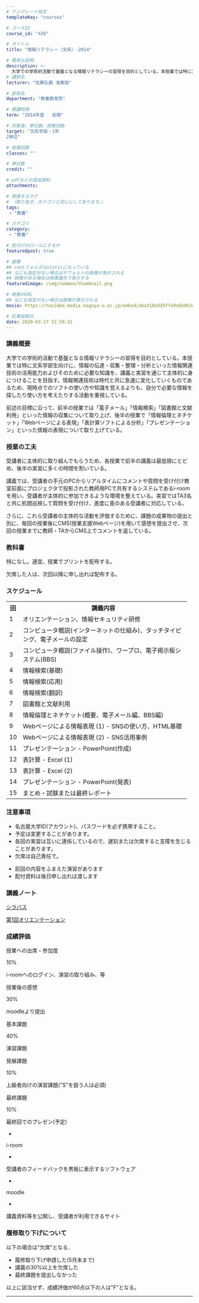 ```yaml
---
# テンプレート指定
templateKey: "courses"

# コースID
course_id: "426"

# タイトル
title: "情報リテラシー（文系）-2014"

# 簡単な説明
description: >-
  大学での学術的活動で基盤となる情報リテラシーの習得を目的としている。本授業では特に文系学部生向けに、情報の伝達・収集・整理・分析といった情報関連技術の活用能力およびそのために必要な知識を、講義と実習を通じて主体的に身につけることを目指す。情報関連技術は時代と共に急速に変化していくものであるため、現時点でのソフトの使い方や知識を覚えるよりも、自分で必要な情報を探したり使い方を考えたりする活動を重視し ...
# 講師名
lecturer: "佐藤弘毅 准教授"

# 部局名
department: "教養教育院"

# 開講時限
term: "2014年度	前期"

# 対象者、単位数、授業回数
target: "文系学部・1年
2単位"

# 授業回数
classes: ""

# 単位数
credit: ""

# pdfなどの追加資料
attachments:

# 関連するタグ
# （取り急ぎ、カテゴリと同じにしてあります。）
tags:
 - "教養"

# カテゴリ
category:
 - "教養"

# 色付けのロールにするか
featuredpost: true

# 画像
## rootフォルダはstaticになっている
## なにも指定がない場合はデフォルトの画像が表示される
## 映像がある場合は映像優先で表示する
featuredimage: /img/common/thumbnail.png

# 映像のURL
## なにも指定がない場合は画像が表示される
movie: https://nuvideo.media.nagoya-u.ac.jp/embed/a6a310e3d5ffe9e6b963d5b431567b08e1536ae7

# 記事投稿日
date: 2020-03-17 21:59:31
---
```


### 講義概要

大学での学術的活動で基盤となる情報リテラシーの習得を目的としている。本授業では特に文系学部生向けに、情報の伝達・収集・整理・分析といった情報関連技術の活用能力およびそのために必要な知識を、講義と実習を通じて主体的に身につけることを目指す。情報関連技術は時代と共に急速に変化していくものであるため、現時点でのソフトの使い方や知識を覚えるよりも、自分で必要な情報を探したり使い方を考えたりする活動を重視している。

前述の目標に沿って、前半の授業では「電子メール」「情報検索」「図書館と文献利用」といった情報の収集について取り上げ、後半の授業で「情報倫理とネチケット」「Webページによる表現」「表計算ソフトによる分析」「プレゼンテーション」といった情報の表現について取り上げている。


### 授業の工夫

受講者に主体的に取り組んでもらうため、各授業で前半の講義は最低限にとどめ、後半の実習に多くの時間を割いている。

講義では、受講者の手元のPCからリアルタイムにコメントや質問を受け付け教室前面にプロジェクタで投影された教師用PCで共有するシステムであるi-roomを用い、受講者が主体的に参加できるような環境を整えている。実習ではTA3名と共に机間巡視して質問を受け付け、進度に差のある受講者に対応している。

さらに、これら受講者の主体的な活動を評価するために、課題の成果物の提出と別に、毎回の授業後にCMS(授業支援Webページ)を用いて感想を提出させ、次回の授業までに教師・TAからCMS上でコメントを返している。





### 教科書

特になし。適宜、授業でプリントを配布する。

欠席した人は、次回以降に申し出れば配布する。


<h3>スケジュール</h3>

<table class="basic" width="455">
<tr>
<th width="20" class="center">回</th>
<th width="435" class="center">講義内容</th>
</tr>

<tr>
<td class="center">1</td>
<td>オリエンテーション、情報セキュリティ研修</td>
</tr>

<tr>
<td class="center">2</td>
<td>コンピュータ概説(インターネットの仕組み)、タッチタイピング、電子メールの設定</td>
</tr>

<tr>
<td class="center">3</td>
<td>コンピュータ概説(ファイル操作)、ワープロ、電子掲示板システム(BBS)</td>
</tr>

<tr>
<td class="center">4</td>
<td>情報検索(基礎)</td>
</tr>

<tr>
<td class="center">5</td>
<td>情報検索(応用)</td>
</tr>

<tr>
<td class="center">6</td>
<td>情報検索(翻訳)</td>
</tr>

<tr>
<td class="center">7</td>
<td>図書館と文献利用</td>
</tr>

<tr>
<td class="center">8</td>
<td>情報倫理とネチケット(概要、電子メール編、BBS編)</td>
</tr>

<tr>
<td class="center">9</td>
<td>Webページによる情報表現 (1) - SNSの使い方、HTML基礎</td>
</tr>

<tr>
<td class="center">10</td>
<td>Webページによる情報表現 (2) - SNS活用事例</td>
</tr>

<tr>
<td class="center">11</td>
<td>プレゼンテーション - PowerPoint(作成)</td>
</tr>

<tr>
<td class="center">12</td>
<td>表計算 - Excel (1)</td>
</tr>

<tr>
<td class="center">13</td>
<td>表計算 - Excel (2)</td>
</tr>

<tr>
<td class="center">14</td>
<td>プレゼンテーション - PowerPoint(発表)</td>
</tr>

<tr>
<td class="center">15</td>
<td>まとめ・試験または最終レポート</td>
</table>

<h3>注意事項</h3>

<ul>
<li>名古屋大学ID(アカウント)、パスワードを必ず携帯すること。</li>
<li>予定は変更することがあります。</li>
<li>各回の実習は互いに連係しているので、遅刻または欠席すると支障を生じることがあります。</li>
<li>欠席は自己責任で。</li>
</ul>
<ul>
<li>前回の内容をふまえた演習があります</li>
<li>配付資料は後日申し出れば渡します</li>
</ul>


### 講義ノート

[シラバス](http://ocw.nagoya-u.jp/files/426/sato-syllabus-detail.pdf) 


[第1回オリエンテーション](http://ocw.nagoya-u.jp/files/426/zengaku-literacy01pdf.pdf) 






### 成績評価




授業への出席・参加度



10%



i-roomへのログイン、演習の取り組み、等





授業後の感想



30%



moodleより提出





基本課題



40%



演習課題





発展課題



10%



上級者向けの演習課題("S"を狙う人は必須)





最終課題



10%



最終回でのプレゼン(予定)





-
i-room


-
受講者のフィードバックを黒板に表示するソフトウェア


-
moodle


-
講義資料等を公開し、受講者が利用できるサイト



### 履修取り下げについて

以下の場合は"欠席"となる．

* 履修取り下げ申請した(5月末まで)
* 講義の30%以上を欠席した
* 最終課題を提出しなかった

以上に該当せず、成績評価が60点以下の人は"F"となる。



-----